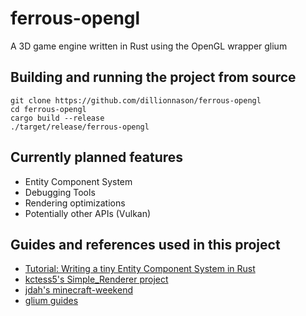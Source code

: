# ferrous-opengl
A 3D game engine written in Rust using the OpenGL wrapper glium

## Building and running the project from source
```
git clone https://github.com/dillionnason/ferrous-opengl
cd ferrous-opengl
cargo build --release
./target/release/ferrous-opengl
```

## Currently planned features
- Entity Component System
- Debugging Tools
- Rendering optimizations
- Potentially other APIs (Vulkan)

## Guides and references used in this project
- [Tutorial: Writing a tiny Entity Component System in Rust](https://ianjk.com/ecs-in-rust/)
- [kctess5's Simple_Renderer project](https://github.com/kctess5/Simple_Renderer)
- [jdah's minecraft-weekend](https://github.com/jdah/minecraft-weekend)
- [glium guides](https://github.com/glium/glium/tree/master/book)
